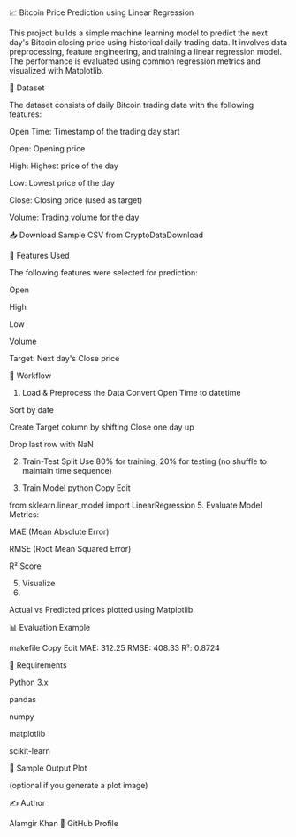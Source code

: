 📈 Bitcoin Price Prediction using Linear Regression

This project builds a simple machine learning model to predict the next day's Bitcoin closing price using historical daily trading data. It involves data preprocessing, feature engineering, and training a linear regression model. The performance is evaluated using common regression metrics and visualized with Matplotlib.

📂 Dataset

The dataset consists of daily Bitcoin trading data with the following features:

Open Time: Timestamp of the trading day start

Open: Opening price

High: Highest price of the day

Low: Lowest price of the day

Close: Closing price (used as target)

Volume: Trading volume for the day


📥 Download Sample CSV from CryptoDataDownload

🔧 Features Used

The following features were selected for prediction:

Open

High

Low

Volume

Target: Next day's Close price


🚀 Workflow

1. Load & Preprocess the Data
Convert Open Time to datetime

Sort by date

Create Target column by shifting Close one day up

Drop last row with NaN

2. Train-Test Split
Use 80% for training, 20% for testing (no shuffle to maintain time sequence)

3. Train Model
python
Copy
Edit


from sklearn.linear_model import LinearRegression
5. Evaluate Model
Metrics:

MAE (Mean Absolute Error)

RMSE (Root Mean Squared Error)

R² Score

5. Visualize
6. 
Actual vs Predicted prices plotted using Matplotlib


📊 Evaluation Example

makefile
Copy
Edit
MAE: 312.25
RMSE: 408.33
R²: 0.8724


📌 Requirements

Python 3.x

pandas

numpy

matplotlib

scikit-learn

📸 Sample Output Plot

(optional if you generate a plot image)


✍️ Author

Alamgir Khan
📘 GitHub Profile
